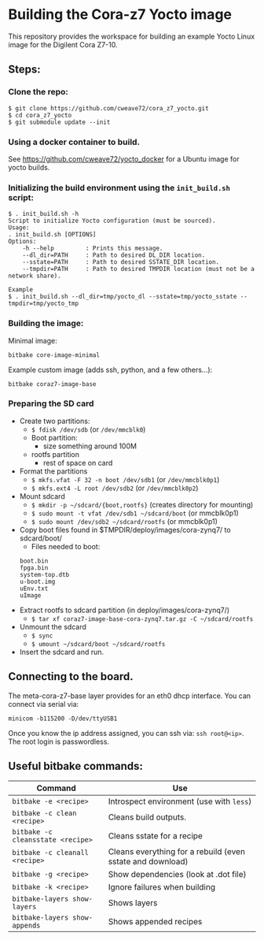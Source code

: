 # Building the Cora-z7 Yocto image

This repository provides the workspace for building an example Yocto Linux image for the Digilent Cora Z7-10.

## Steps:

### Clone the repo:
```
$ git clone https://github.com/cweave72/cora_z7_yocto.git
$ cd cora_z7_yocto
$ git submodule update --init
```

### Using a docker container to build.

See https://github.com/cweave72/yocto_docker for a Ubuntu image for yocto builds.

### Initializing the build environment using the `init_build.sh` script:
```
$ . init_build.sh -h
Script to initialize Yocto configuration (must be sourced).
Usage:
. init_build.sh [OPTIONS]
Options:
    -h --help         : Prints this message.
    --dl_dir=PATH     : Path to desired DL_DIR location.
    --sstate=PATH     : Path to desired SSTATE_DIR location.
    --tmpdir=PATH     : Path to desired TMPDIR location (must not be a network share).

Example
$ . init_build.sh --dl_dir=tmp/yocto_dl --sstate=tmp/yocto_sstate --tmpdir=tmp/yocto_tmp
```

### Building the image:
Minimal image:
```
bitbake core-image-minimal
```
Example custom image (adds ssh, python, and a few others...):
```
bitbake coraz7-image-base
```

### Preparing the SD card

- Create two partitions:
    - `$ fdisk /dev/sdb` (or `/dev/mmcblk0`)
    - Boot partition:
        - size something around 100M
    - rootfs partition
        - rest of space on card
- Format the partitions
    - `$ mkfs.vfat -F 32 -n boot /dev/sdb1` (or `/dev/mmcblk0p1`)
    - `$ mkfs.ext4 -L root /dev/sdb2` (or `/dev/mmcblk0p2`)
- Mount sdcard
    - `$ mkdir -p ~/sdcard/{boot,rootfs}`   (creates directory for mounting)
    - `$ sudo mount -t vfat /dev/sdb1 ~/sdcard/boot` (or mmcblk0p1)
    - `$ sudo mount /dev/sdb2 ~/sdcard/rootfs` (or mmcblk0p1)
- Copy boot files found in $TMPDIR/deploy/images/cora-zynq7/ to sdcard/boot/
    - Files needed to boot:
    ```
    boot.bin
    fpga.bin
    system-top.dtb
    u-boot.img
    uEnv.txt
    uImage
    ```
- Extract rootfs to sdcard partition (in deploy/images/cora-zynq7/)
    - `$ tar xf coraz7-image-base-cora-zynq7.tar.gz -C ~/sdcard/rootfs`
- Unmount the sdcard
    - `$ sync`
    - `$ umount ~/sdcard/boot ~/sdcard/rootfs`
- Insert the sdcard and run.

## Connecting to the board.

The meta-cora-z7-base layer provides for an eth0 dhcp interface. You can connect via serial via:
```
minicom -b115200 -D/dev/ttyUSB1
```
Once you know the ip address assigned, you can ssh via: `ssh root@<ip>`. The root login is passwordless.

## Useful bitbake commands:

|       Command                    |                     Use                                     |
|----------------------------------|-------------------------------------------------------------|
| `bitbake -e <recipe>`            | Introspect environment (use with `less`)                    | 
| `bitbake -c clean <recipe>`      | Cleans build outputs.                                       |
| `bitbake -c cleansstate <recipe>`| Cleans sstate for a recipe                                  |
| `bitbake -c cleanall <recipe>`   | Cleans everything for a rebuild (even sstate and download)  |
| `bitbake -g <recipe>`            | Show dependencies (look at .dot file)                       |
| `bitbake -k <recipe>`            | Ignore failures when building                               |
| `bitbake-layers show-layers`     | Shows layers                                                |
| `bitbake-layers show-appends`    | Shows appended recipes                                      |
